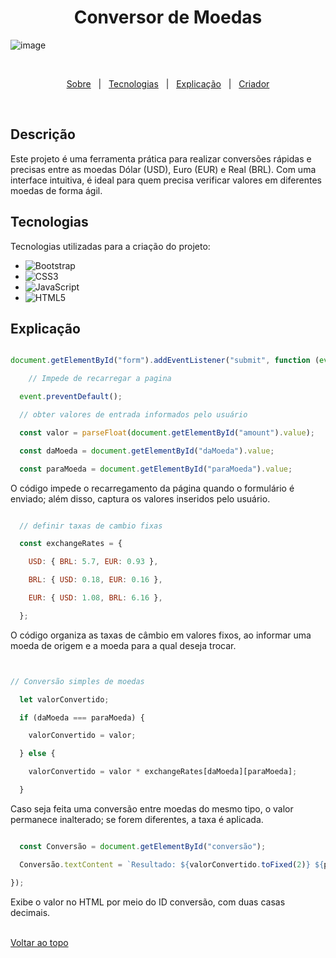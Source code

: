 
<h1 align="center">Conversor de Moedas</h1>
 
![image](https://github.com/user-attachments/assets/0a47f245-9a83-4f94-81c3-e4f9f02383f0)
 
 
<br>
 


<p align="center">
<a href="#descricao">Sobre</a> &#xa0; | &#xa0; 
<a href="#tecnologias">Tecnologias</a> &#xa0; | &#xa0;
<a href="#explicacao">Explicação</a> &#xa0; | &#xa0;
<a href="https://github.com/kaiohen" target="_blank">Criador</a>
</p>
 
<br>
 
<h2 id="descricao">Descrição</h2>
<p>

Este projeto é uma ferramenta prática para realizar conversões rápidas e precisas entre as moedas Dólar (USD), Euro (EUR) e Real (BRL). Com uma interface intuitiva, é ideal para quem precisa verificar valores em diferentes moedas de forma ágil.
</p>
 

<h2 id="tecnologias">Tecnologias</h2>
<p>Tecnologias utilizadas para a criação do projeto:</p>
<ul>
<li><img src="https://img.shields.io/badge/Bootstrap-purple?logo=bootstrap&logoColor=white&style=for-the-badge" alt="Bootstrap"></li>
<li><img src="https://img.shields.io/badge/CSS3-blue?style=for-the-badge&logo=CSS3" alt="CSS3"></li>
<li><img src="https://img.shields.io/badge/JavaScript-F7DF1E?logo=javascript&logoColor=black&style=for-the-badge" alt="JavaScript"></li>
<li><img src="https://img.shields.io/badge/HTML5-E34F26?logo=html5&logoColor=white&style=for-the-badge" alt="HTML5"></li>
</ul>


 
<h2 id="explicacao">Explicação</h2>
 
~~~ JavaScript

document.getElementById("form").addEventListener("submit", function (event) {

    // Impede de recarregar a pagina

  event.preventDefault();

  // obter valores de entrada informados pelo usuário

  const valor = parseFloat(document.getElementById("amount").value);

  const daMoeda = document.getElementById("daMoeda").value;

  const paraMoeda = document.getElementById("paraMoeda").value;


~~~

O código impede o recarregamento da página quando o formulário é enviado; além disso, captura os valores inseridos pelo usuário.

 
~~~ JavaScript

  // definir taxas de cambio fixas

  const exchangeRates = {

    USD: { BRL: 5.7, EUR: 0.93 },

    BRL: { USD: 0.18, EUR: 0.16 },

    EUR: { USD: 1.08, BRL: 6.16 },

  };


~~~

O código organiza as taxas de câmbio em valores fixos, ao informar uma moeda de origem e a moeda para a qual deseja trocar.
 
~~~ JavaScript


// Conversão simples de moedas

  let valorConvertido;

  if (daMoeda === paraMoeda) {

    valorConvertido = valor;

  } else {

    valorConvertido = valor * exchangeRates[daMoeda][paraMoeda];

  }


~~~

Caso seja feita uma conversão entre moedas do mesmo tipo, o valor permanece inalterado; se forem diferentes, a taxa é aplicada.
 


~~~ JavaScript

  const Conversão = document.getElementById("conversão");

  Conversão.textContent = `Resultado: ${valorConvertido.toFixed(2)} ${paraMoeda} `;

});


~~~

Exibe o valor no HTML por meio do ID conversão, com duas casas decimais.
 
<br>
<a href="#top">Voltar ao topo</a>
 